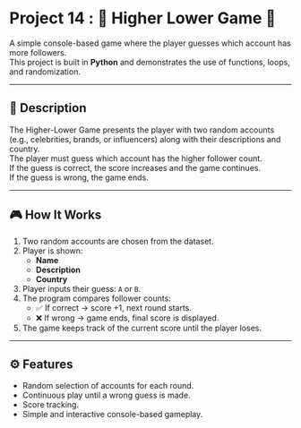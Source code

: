 # Project 14 : 🔼 Higher Lower Game 🔽
A simple console-based game where the player guesses which account has more followers.  
This project is built in **Python** and demonstrates the use of functions, loops, and randomization.

---

## 📌 Description
The Higher-Lower Game presents the player with two random accounts (e.g., celebrities, brands, or influencers) along with their descriptions and country.  
The player must guess which account has the higher follower count.  
If the guess is correct, the score increases and the game continues.  
If the guess is wrong, the game ends.

---

## 🎮 How It Works
1. Two random accounts are chosen from the dataset.
2. Player is shown:
   - **Name**
   - **Description**
   - **Country**
3. Player inputs their guess: `A` or `B`.
4. The program compares follower counts:
   - ✅ If correct → score +1, next round starts.
   - ❌ If wrong → game ends, final score is displayed.
5. The game keeps track of the current score until the player loses.

---

## ⚙️ Features
- Random selection of accounts for each round.
- Continuous play until a wrong guess is made.
- Score tracking.
- Simple and interactive console-based gameplay.
